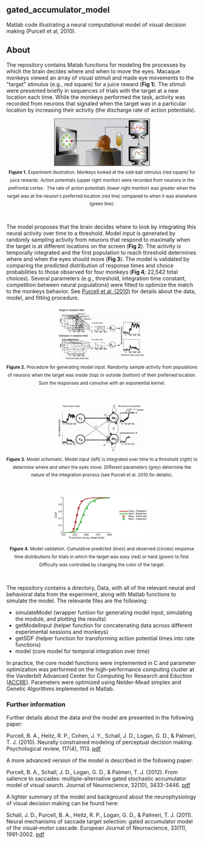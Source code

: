 ## gated_accumulator_model

Matlab code illustrating a neural computational model of visual decision making (Purcell et al, 2010).

## About

The repository contains Matab functions for modeling the processes by which the brain decides where and when to move the eyes.  Macaque monkeys viewed an array of visual stimuli and made eye movements to the "target" stimulus (e.g., red square) for a juice reward (**Fig 1**).  The stimuli were presented briefly in sequences of trials with the target at a new location each time.  While the monkeys performed the task, activity was recorded from neurons that signaled when the target was in a particular location by increasing their activity (the discharge rate of action potentials).  

<p align="center">
    <img src="visual_search.png" width=50% /><br>
    <sub><b>Figure 1.</b> Experiment illustration.  Monkeys looked at the odd-ball stimulus (red square) for juice rewards.  Action potentials (upper right monitor) were recorded from neurons in the prefrontal cortex .  The rate of action potentials (lower right monitor) was greater when the target was at the neuron's preferred location (red line) compared to when it was elsewhere (green line).</sub>
</p>
<br>

The model proposes that the brain decides where to look by integrating this neural activity over time to a threshold.  Model input is generated by randomly sampling activity from neurons that respond to maximally when the target is at different locations on the screen (**Fig 2**).  The  activity is temporally integrated and the first population to reach threshold determines where and when the eyes should move (**Fig 3**).  The model is validated by comparing the predicted distribution of response times and choice probabilities to those observed for four monkeys (**Fig 4**; 22,542 total choices).  Several parameters (e.g., threshold, integration time constant, competition between neural populations) were fitted to optimize the match to the monkeys behavior.  See [Purcell et al. (2010)](https://github.com/purcelba/purcelba.github.io/blob/master/docs/PurcellHeitzCohenSchallLoganPalmeri2010.pdf) for details about the data, model, and fitting procedure.

<p align="center">
    <img src="model_input.png" width=50% /><br>
    <sub><b>Figure 2.</b> Procedure for generating model input.  Randomly sample activity from populations of neurons when the target was inside (top) or outside (bottom) of their preferred location.  Sum the responses and convolve with an exponential kernel.</sub>
</p>
<br>
<p align="center">
    <img src="model_illustration.png" width=50% /><br>
    <sub><b>Figure 3.</b> Model schematic.  Model input (left) is integrated over time to a threshold (right) to determine where and when the eyes move.  Different parameters (grey) determine the nature of the integration process (see Purcell et al. 2010 for details).</sub>
</p>
<br>
<p align="center">
    <img src="RT_CDFs.png" width=50% /><br>
    <sub><b>Figure 4.</b> Model validation.  Cumulative predicted (lines) and observed (circles) response time distributions for trials in which the target was easy (red) or hard (green) to find.  Difficulty was controlled by changing the color of the target.</sub>
</p>
<br>

The repository contains a directory, Data, with all of the relevant neural and behavioral data from the experiment, along with Matlab functions to simulate the model.  The relevante files are the following:
- simulateModel (wrapper funtion for generating model input, simulating the module, and plotting the results)
- getModelInput (helper function for concatenating data across different  experimental sessions and monkeys)
- getSDF (helper function for transforming action potential times into rate functions)
- model (core model for temporal integration over time)

In practice, the core model functions were implemented in C and parameter optimization was performed on the high-performance computing cluster at the Vanderbilt Advanced Center for Computing for Research and Eduction ([ACCRE](http://www.accre.vanderbilt.edu/)).  Parameters were optimized using Nelder-Mead simplex and Genetic Algorithms implemented in Matlab.   


### Further information

Further details about the data and the model are presented in the following paper:

Purcell, B. A., Heitz, R. P., Cohen, J. Y., Schall, J. D., Logan, G. D., & Palmeri, T. J. (2010). Neurally constrained modeling of perceptual decision making. Psychological review, 117(4), 1113. [pdf](https://github.com/purcelba/purcelba.github.io/blob/master/docs/PurcellHeitzCohenSchallLoganPalmeri2010.pdf)

A more advanced version of the model is described in the following paper:

Purcell, B. A., Schall, J. D., Logan, G. D., & Palmeri, T. J. (2012). From salience to saccades: multiple-alternative gated stochastic accumulator model of visual search. Journal of Neuroscience, 32(10), 3433-3446. [pdf](https://github.com/purcelba/purcelba.github.io/blob/master/docs/PurcellSchallLoganPalmeri2012.pdf)

A lighter summary of the model and background about the neurophysiology of visual decision making can be found here:

Schall, J. D., Purcell, B. A., Heitz, R. P., Logan, G. D., & Palmeri, T. J. (2011). Neural mechanisms of saccade target selection: gated accumulator model of the visual–motor cascade. European Journal of Neuroscience, 33(11), 1991-2002. [pdf](https://github.com/purcelba/purcelba.github.io/blob/master/docs/SchallPurcellHeitzLoganPalmeri2011.pdf)

